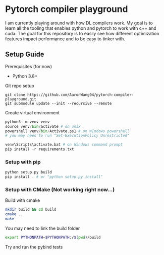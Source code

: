 # Pytorch compiler playground
I am currently playing around with how DL compilers work. My goal is to learn all the tooling that enables python and pytorch to work with c++ and cuda. The goal for this repository is to easily see how different optimization features impact performance and to be easy to tinker with. 

## Setup Guide
Prerequisites (for now)
- Python 3.8+

Git repo setup
```
git clone https://github.com/AaronWang04/pytorch-compiler-playground.git
git submodule update --init --recursive --remote
```

Create virtual environment
```python
python3 -m venv venv
source venv/bin/activate # on unix
powershell venv/bin/Activate.ps1 # on WIndows powershell
# you may need to run "Set-ExecutionPolicy Unrestricted"

venv\Scripts\activate.bat # on Windows command prompt
pip install -r requirements.txt
```

### Setup with pip
```bash
python setup.py build
pip install . # or "python setup.py install"
```

### Setup with CMake (Not working right now...)
Build with cmake
```bash
mkdir build && cd build
cmake ..
make
```
You may need to link the build folder
```bash
export PYTHONPATH=$PYTHONPATH:/$(pwd)/build
```

Try and run the pybind tests